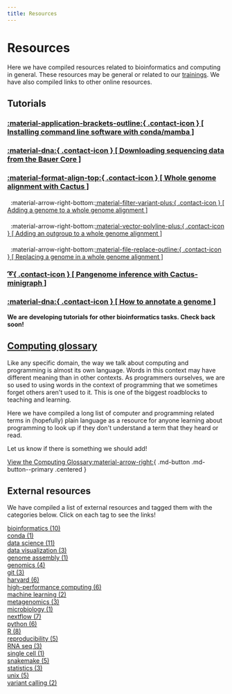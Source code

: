```yaml
---
title: Resources
---
```


<style>
    h4 {
        font-weight: normal !important;
    }
</style>

# Resources

Here we have compiled resources related to bioinformatics and computing in general. These resources may be general or related to our [trainings](../workshops). We have also compiled links to other online resources.

## Tutorials

### [:material-application-brackets-outline:{ .contact-icon } [ Installing command line software with conda/mamba ]](Tutorials/installing-command-line-software-conda-mamba.md)

### [:material-dna:{ .contact-icon } [ Downloading sequencing data from the Bauer Core ]](Tutorials/how-can-i-download-my-sequencing-data.md)

### [:material-format-align-top:{ .contact-icon } [ Whole genome alignment with Cactus ]](Tutorials/whole-genome-alignment-cactus.md)

####  &nbsp;&nbsp;:material-arrow-right-bottom:[:material-filter-variant-plus:{ .contact-icon } [ Adding a genome to a whole genome alignment ]](Tutorials/add-to-whole-genome-alignment-cactus.md)

####  &nbsp;&nbsp;:material-arrow-right-bottom:[:material-vector-polyline-plus:{ .contact-icon } [ Adding an outgroup to a whole genome alignment ]](Tutorials/add-outgroup-to-whole-genome-alignment-cactus.md)

####  &nbsp;&nbsp;:material-arrow-right-bottom:[:material-file-replace-outline:{ .contact-icon } [ Replacing a genome in a whole genome alignment ]](Tutorials/replace-genome-whole-genome-alignment-cactus.md)

### [:curly_loop:{ .contact-icon } [ Pangenome inference with Cactus-minigraph ]](Tutorials/pangenome-cactus-minigraph.md)

### [:material-dna:{ .contact-icon } [ How to annotate a genome ]](Tutorials/how-to-annotate-a-genome.md)

**We are developing tutorials for other bioinformatics tasks. Check back soon!**

## [Computing glossary](glossary.md)

Like any specific domain, the way we talk about computing and programming is almost its own language. Words in this context may have different meaning than in other contexts. 
As programmers ourselves, we are so used to using words in the context of programming that we sometimes forget others aren't used to it. This is one of the biggest roadblocks
to teaching and learning.

Here we have compiled a long list of computer and programming related terms in (hopefully) plain language as a resource for anyone learning about programming to look up if they
don't understand a term that they heard or read.

Let us know if there is something we should add!

[View the Computing Glossary:material-arrow-right:](glossary.md){ .md-button .md-button--primary .centered }

<!--

## Bioinformatics glossary

**Click here to go to the full glossary**

## Bioinformatics tools & software for sequence analysis

**Click here to go to the full list**

-->

## External resources

We have compiled a list of external resources and tagged them with the categories below. Click on each tag to see the links!

<div class='row res-tag-table'>
<div class='col-5-24 res-tag-link-cont'>
<div class='res-tag-link'><a href='tags/bioinformatics/'>bioinformatics (10)</a></div>
</div>
<div class='col-1-24 res-tag-sep'></div>
<div class='col-5-24 res-tag-link-cont'>
<div class='res-tag-link'><a href='tags/conda/'>conda (1)</a></div>
</div>
<div class='col-1-24 res-tag-sep'></div>
<div class='col-5-24 res-tag-link-cont'>
<div class='res-tag-link'><a href='tags/data-science/'>data science (11)</a></div>
</div>
<div class='col-1-24 res-tag-sep'></div>
<div class='col-5-24 res-tag-link-cont'>
<div class='res-tag-link'><a href='tags/data-visualization/'>data visualization (3)</a></div>
</div>
<div class='col-1-24 res-tag-sep'></div>
</div>
<div class='sep-div'></div>
<div class='row res-tag-table'>
<div class='col-5-24 res-tag-link-cont'>
<div class='res-tag-link'><a href='tags/genome-assembly/'>genome assembly (1)</a></div>
</div>
<div class='col-1-24 res-tag-sep'></div>
<div class='col-5-24 res-tag-link-cont'>
<div class='res-tag-link'><a href='tags/genomics/'>genomics (4)</a></div>
</div>
<div class='col-1-24 res-tag-sep'></div>
<div class='col-5-24 res-tag-link-cont'>
<div class='res-tag-link'><a href='tags/git/'>git (3)</a></div>
</div>
<div class='col-1-24 res-tag-sep'></div>
<div class='col-5-24 res-tag-link-cont'>
<div class='res-tag-link'><a href='tags/harvard/'>harvard (6)</a></div>
</div>
<div class='col-1-24 res-tag-sep'></div>
</div>
<div class='sep-div'></div>
<div class='row res-tag-table'>
<div class='col-5-24 res-tag-link-cont'>
<div class='res-tag-link'><a href='tags/high-performance-computing/'>high-performance computing (6)</a></div>
</div>
<div class='col-1-24 res-tag-sep'></div>
<div class='col-5-24 res-tag-link-cont'>
<div class='res-tag-link'><a href='tags/machine-learning/'>machine learning (2)</a></div>
</div>
<div class='col-1-24 res-tag-sep'></div>
<div class='col-5-24 res-tag-link-cont'>
<div class='res-tag-link'><a href='tags/metagenomics/'>metagenomics (3)</a></div>
</div>
<div class='col-1-24 res-tag-sep'></div>
<div class='col-5-24 res-tag-link-cont'>
<div class='res-tag-link'><a href='tags/microbiology/'>microbiology (1)</a></div>
</div>
<div class='col-1-24 res-tag-sep'></div>
</div>
<div class='sep-div'></div>
<div class='row res-tag-table'>
<div class='col-5-24 res-tag-link-cont'>
<div class='res-tag-link'><a href='tags/nextflow/'>nextflow (7)</a></div>
</div>
<div class='col-1-24 res-tag-sep'></div>
<div class='col-5-24 res-tag-link-cont'>
<div class='res-tag-link'><a href='tags/python/'>python (6)</a></div>
</div>
<div class='col-1-24 res-tag-sep'></div>
<div class='col-5-24 res-tag-link-cont'>
<div class='res-tag-link'><a href='tags/R/'>R (8)</a></div>
</div>
<div class='col-1-24 res-tag-sep'></div>
<div class='col-5-24 res-tag-link-cont'>
<div class='res-tag-link'><a href='tags/reproducibility/'>reproducibility (5)</a></div>
</div>
<div class='col-1-24 res-tag-sep'></div>
</div>
<div class='sep-div'></div>
<div class='row res-tag-table'>
<div class='col-5-24 res-tag-link-cont'>
<div class='res-tag-link'><a href='tags/RNA-seq/'>RNA seq (3)</a></div>
</div>
<div class='col-1-24 res-tag-sep'></div>
<div class='col-5-24 res-tag-link-cont'>
<div class='res-tag-link'><a href='tags/single-cell/'>single cell (1)</a></div>
</div>
<div class='col-1-24 res-tag-sep'></div>
<div class='col-5-24 res-tag-link-cont'>
<div class='res-tag-link'><a href='tags/snakemake/'>snakemake (5)</a></div>
</div>
<div class='col-1-24 res-tag-sep'></div>
<div class='col-5-24 res-tag-link-cont'>
<div class='res-tag-link'><a href='tags/statistics/'>statistics (3)</a></div>
</div>
<div class='col-1-24 res-tag-sep'></div>
</div>
<div class='sep-div'></div>
<div class='row res-tag-table'>
<div class='col-5-24 res-tag-link-cont'>
<div class='res-tag-link'><a href='tags/unix/'>unix (5)</a></div>
</div>
<div class='col-1-24 res-tag-sep'></div>
<div class='col-5-24 res-tag-link-cont'>
<div class='res-tag-link'><a href='tags/variant-calling/'>variant calling (2)</a></div>
</div>
<div class='col-1-24 res-tag-sep'></div>
</div>

